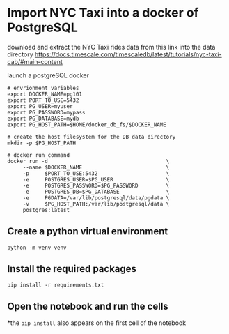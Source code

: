 # Import NYC Taxi into a docker of PostgreSQL

download and extract the NYC Taxi rides data from this link into the data directory
https://docs.timescale.com/timescaledb/latest/tutorials/nyc-taxi-cab/#main-content

launch a postgreSQL docker 
```
# envrionment variables
export DOCKER_NAME=pg101
export PORT_TO_USE=5432
export PG_USER=myuser
export PG_PASSWORD=mypass
export PG_DATABASE=mydb
export PG_HOST_PATH=$HOME/docker_db_fs/$DOCKER_NAME

# create the host filesystem for the DB data directory
mkdir -p $PG_HOST_PATH

# docker run command
docker run -d                                      \
     --name $DOCKER_NAME                           \
     -p     $PORT_TO_USE:5432                      \
     -e     POSTGRES_USER=$PG_USER                 \
     -e     POSTGRES_PASSWORD=$PG_PASSWORD         \
     -e     POSTGRES_DB=$PG_DATABASE               \
     -e     PGDATA=/var/lib/postgresql/data/pgdata \
     -v     $PG_HOST_PATH:/var/lib/postgresql/data \
     postgres:latest
```

## Create a python virtual environment
```
python -m venv venv
```

## Install the required packages
```
pip install -r requirements.txt
```

## Open the notebook and run the cells
*the ```pip install``` also appears on the first cell of the notebook
  


